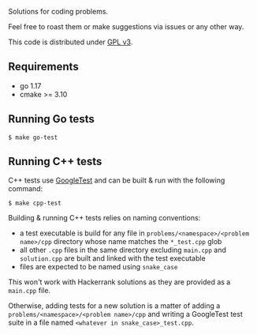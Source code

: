 Solutions for coding problems.

Feel free to roast them or make suggestions via issues or any other way.

This code is distributed under [GPL v3](https://www.gnu.org/licenses/gpl-3.0.html).

## Requirements

- go 1.17
- cmake >= 3.10

## Running Go tests

```
$ make go-test
```

## Running C++ tests

C++ tests use [GoogleTest](https://github.com/google/googletest) and can be built & run with the following command:

```
$ make cpp-test
```

Building & running C++ tests relies on naming conventions:
- a test executable is build for any file in `problems/<namespace>/<problem name>/cpp` directory whose name matches the `*_test.cpp` glob
- all other `.cpp` files in the same directory excluding `main.cpp` and `solution.cpp` are built and linked with the test executable
- files are expected to be named using `snake_case`

This won't work with Hackerrank solutions as they are provided as a `main.cpp` file.

Otherwise, adding tests for a new solution is a matter of adding a `problems/<namespace>/<problem name>/cpp` and writing a GoogleTest test suite in a file named `<whatever in snake_case>_test.cpp`.
